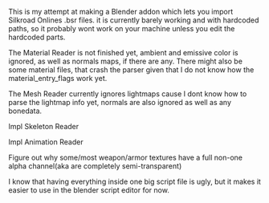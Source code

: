 This is my attempt at making a Blender addon which lets you import Silkroad Onlines .bsr files.
it is currently barely working and with hardcoded paths, so it probably wont work on your machine unless you edit the hardcoded parts.

The Material Reader is not finished yet, ambient and emissive color is ignored, as well as normals maps, if there are any. There might also be some material files, that crash the parser given that I do not know how the material_entry_flags work yet.

The Mesh Reader currently ignores lightmaps cause I dont know how to parse the lightmap info yet, normals are also ignored as well as any bonedata.

Impl Skeleton Reader

Impl Animation Reader

Figure out why some/most weapon/armor textures have a full non-one alpha channel(aka are completely semi-transparent)

I know that having everything inside one big script file is ugly, but it makes it easier to use in the blender script editor for now. 